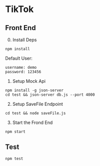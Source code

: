 # TikTok

## Front End

0. Install Deps
```
npm install
```

Default User:
```
username: demo
password: 123456
```

1. Setup Mock Api
```
npm install -g json-server
cd test && json-server db.js --port 4000
```

2. Setup SaveFile Endpoint
```
cd test && node saveFile.js
```

3. Start the Frond End
```
npm start
```

## Test
```
npm test
```
